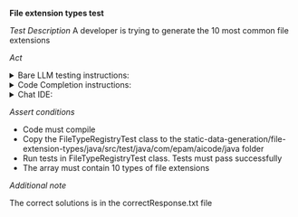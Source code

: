 **File extension types test**

*Test Description*
A developer is trying to generate the 10 most common file extensions

*Act*

<details>
<summary>Bare LLM testing instructions:</summary>

- Open the prompt.txt file
- Copy a question located in the prompt.txt file to the chat window
- Submit the question
- Open the project static-data-generation/file-extension-types/java
- Open the FileTypeRegistry class
- Add the suggested implementation to the FileTypeRegistry class

</details>

<details>
<summary>Code Completion instructions:</summary>

- Open the project static-data-generation/file-extension-types/java in IDE
- Open the FileTypeRegistry class
- Type in the class:

```java
public final String[] top10FileExtensionTypesWithDot =
```

- Press ENTER
- Accept a sequence of suggestions using the TAB and ENTER keys

</details>

<details>
<summary>Chat IDE:</summary>

- Open the project static-data-generation/file-extension-types/java
- Open the FileTypeRegistry class
- Type in the chat window:

> Create public top10FileExtensionTypesWithDot array with the top 10 file extension types

- Add the suggested implementation to the FileTypeRegistry class

</details>

*Assert conditions*

- Code must compile
- Copy the FileTypeRegistryTest class to the static-data-generation/file-extension-types/java/src/test/java/com/epam/aicode/java folder
- Run tests in FileTypeRegistryTest class. Tests must pass successfully
- The array must contain 10 types of file extensions

*Additional note*

The correct solutions is in the correctResponse.txt file